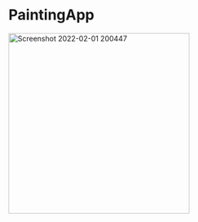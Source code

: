 # PaintingApp
<img width="355" alt="Screenshot 2022-02-01 200447" src="https://user-images.githubusercontent.com/84570668/151988842-fcd81751-b4f4-4840-b1b1-0be8069381a1.png">
